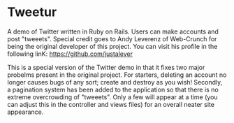 # Tweetur
A demo of Twitter written in Ruby on Rails. Users can make accounts and post "tweeets". Special credit goes to Andy Leverenz of Web-Crunch for being the original developer of this project. You can visit his profile in the following linK: https://github.com/justalever

This is a special version of the Twitter demo in that it fixes two major probelms present in the original project. For starters, deleting an account no longer causes bugs of any sort; create and destroy as you wish! Secondly, a pagination system has been added to the application so that there is no extreme overcrowding of "tweeets". Only a few will appear at a time (you can adjust this in the controller and views files) for an overall neater site appearance.
